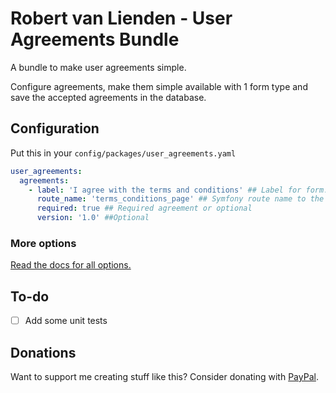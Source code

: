 # Robert van Lienden - User Agreements Bundle
A bundle to make user agreements simple.

Configure agreements, make them simple available with 1 form type and save the accepted agreements in the database.

## Configuration

Put this in your `config/packages/user_agreements.yaml`

```yaml
user_agreements:
  agreements:
    - label: 'I agree with the terms and conditions' ## Label for form. Without any special characters because of technical limitations.
      route_name: 'terms_conditions_page' ## Symfony route name to the agreement
      required: true ## Required agreement or optional
      version: '1.0' ##Optional
```

### More options
[Read the docs for all options.](docs/00-index.md)

## To-do
- [ ] Add some unit tests

## Donations
Want to support me creating stuff like this? Consider donating with [PayPal](https://www.paypal.me/robertvanlienden).